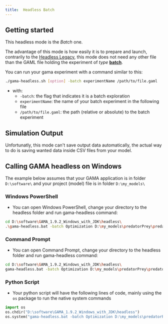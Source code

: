 ```yaml
---
title:  Headless Batch
---
```



## Getting started

This headless mode is the _Batch_ one. 

The advantage of this mode is how easily it is to prepare and launch, contrarily to the [Headless Legacy](HeadlessLegacy), this mode does not need any other file than the GAML file holding the experiment of _type_ [**batch**](BatchExperiments).

You can run your gama experiment with a command similar to this:
```bash 
./gama-headless.sh [option] -batch experimentName /path/to/file.gaml
```
* with:
  * `-batch`: the flag that indicates it is a batch exploration
  * `experimentName`: the name of your batch experiment in the following file
  * `/path/to/file.gaml`: the path (relative or absolute) to the batch experiment

## Simulation Output

Unfortunatly, this mode can't save output data automatically, the actual way to do is saving wanted data inside CSV files from your model.

## Calling GAMA headless on Windows

The example below assumes that your GAMA application is in folder `D:\software\` and your project (model) file is in folder `D:\my_models\`


### Windows PowerShell

* You can open Windows PowerShell, change your directory to the headless folder and run gama-headless command:
```bash
cd D:\software\GAMA_1.9.2_Windows_with_JDK\headless\
.\gama-headless.bat -batch Optimization D:\my_models\predatorPrey\predatorPrey.gaml
```

### Command Prompt


* You can open Command Prompt, change your directory to the headless folder and run gama-headless command:
```bash
cd D:\software\GAMA_1.9.2_Windows_with_JDK\headless\
gama-headless.bat -batch Optimization D:\my_models\predatorPrey\predatorPrey.gaml
```


### Python Script

* Your python script will have the following lines of code, mainly using the `os` package to run the native system commands

```python
import os
os.chdir("D:\software\GAMA_1.9.2_Windows_with_JDK\headless")
os.system("gama-headless.bat -batch Optimization D:\my_models\predatorPrey\predatorPrey.gaml") 
```
